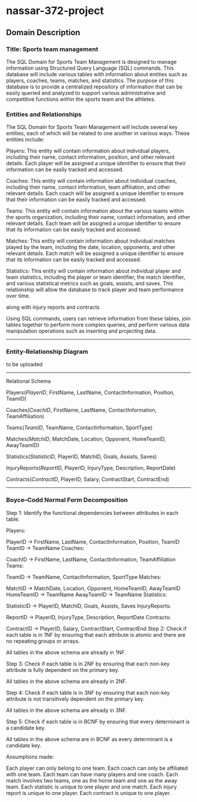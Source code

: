 # nassar-372-project
## Domain Description

### Title: Sports team management

The SQL Domain for Sports Team Management is designed to manage information using Structured Query Language (SQL) commands. This database will include various tables with information about entities such as players, coaches, teams, matches, and statistics. The purpose of this database is to provide a centralized repository of information that can be easily queried and analyzed to support various administrative and competitive functions within the sports team and the athletes.

### Entities and Relationships
The SQL Domain for Sports Team Management will include several key entities, each of which will be related to one another in various ways. These entities include:

Players: This entity will contain information about individual players, including their name, contact information, position, and other relevant details. Each player will be assigned a unique identifier to ensure that their information can be easily tracked and accessed.

Coaches: This entity will contain information about individual coaches, including their name, contact information, team affiliation, and other relevant details. Each coach will be assigned a unique identifier to ensure that their information can be easily tracked and accessed.

Teams: This entity will contain information about the various teams within the sports organization, including their name, contact information, and other relevant details. Each team will be assigned a unique identifier to ensure that its information can be easily tracked and accessed.

Matches: This entity will contain information about individual matches played by the team, including the date, location, opponents, and other relevant details. Each match will be assigned a unique identifier to ensure that its information can be easily tracked and accessed.

Statistics: This entity will contain information about individual player and team statistics, including the player or team identifier, the match identifier, and various statistical metrics such as goals, assists, and saves. This relationship will allow the database to track player and team performance over time.

along with  injury reports and contracts

Using SQL commands, users can retrieve information from these tables, join tables together to perform more complex queries, and perform various data manipulation operations such as inserting and projecting data.

-----------------------------------------
 
### Entity-Relationship Diagram
to be uploaded

 

 -------------------------------------
Relational Schema

Players(*PlayerID*, FirstName, LastName, ContactInformation, Position, TeamID)

Coaches(*CoachID*, FirstName, LastName, ContactInformation, TeamAffiliation)

Teams(*TeamID*, TeamName, ContactInformation, SportType)

Matches(*MatchID*, MatchDate, Location, Opponent, HomeTeamID, AwayTeamID)

Statistics(*StatisticID*, PlayerID, MatchID, Goals, Assists, Saves)

InjuryReports(*ReportID*, PlayerID, InjuryType, Description, ReportDate)

Contracts(*ContractID*, PlayerID, Salary, ContractStart, ContractEnd)



----------------------------------------------

### Boyce–Codd Normal Form Decomposition

Step 1: Identify the functional dependencies between attributes in each table.

Players:

PlayerID -> FirstName, LastName, ContactInformation, Position, TeamID
TeamID -> TeamName
Coaches:

CoachID -> FirstName, LastName, ContactInformation, TeamAffiliation
Teams:

TeamID -> TeamName, ContactInformation, SportType
Matches:

MatchID -> MatchDate, Location, Opponent, HomeTeamID, AwayTeamID
HomeTeamID -> TeamName
AwayTeamID -> TeamName
Statistics:

StatisticID -> PlayerID, MatchID, Goals, Assists, Saves
InjuryReports:

ReportID -> PlayerID, InjuryType, Description, ReportDate
Contracts:

ContractID -> PlayerID, Salary, ContractStart, ContractEnd
Step 2: Check if each table is in 1NF by ensuring that each attribute is atomic and there are no repeating groups or arrays.

All tables in the above schema are already in 1NF.

Step 3: Check if each table is in 2NF by ensuring that each non-key attribute is fully dependent on the primary key.

All tables in the above schema are already in 2NF.

Step 4: Check if each table is in 3NF by ensuring that each non-key attribute is not transitively dependent on the primary key.

All tables in the above schema are already in 3NF.

Step 5: Check if each table is in BCNF by ensuring that every determinant is a candidate key.

All tables in the above schema are in BCNF as every determinant is a candidate key.



Assumptions made:

Each player can only belong to one team.
Each coach can only be affiliated with one team.
Each team can have many players and one coach.
Each match involves two teams, one as the home team and one as the away team.
Each statistic is unique to one player and one match.
Each injury report is unique to one player.
Each contract is unique to one player.


